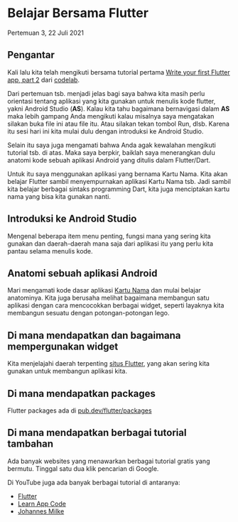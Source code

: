 # Belajar Bersama Flutter

Pertemuan 3, 22 Juli 2021


## Pengantar

Kali lalu kita telah mengikuti bersama tutorial pertama [Write your first Flutter app, part 2](https://codelabs.developers.google.com/codelabs/first-flutter-app-pt2/?hl=id#0) dari [codelab](https://codelabs.developers.google.com/codelabs/first-flutter-app-pt2/?hl=id#0).

Dari pertemuan tsb. menjadi jelas bagi saya bahwa kita masih perlu orientasi tentang aplikasi yang kita gunakan untuk menulis kode flutter, yakni Android Studio (**AS**). Kalau kita tahu bagaimana bernavigasi dalam **AS** maka lebih gampang Anda mengikuti kalau misalnya saya mengatakan silakan buka file ini atau file itu. Atau silakan tekan tombol Run, dlsb. Karena itu sesi hari ini kita mulai dulu dengan introduksi ke Android Studio.

Selain itu saya juga mengamati bahwa Anda agak kewalahan mengikuti tutorial tsb. di atas. Maka saya berpkir, baiklah saya menerangkan dulu anatomi kode sebuah aplikasi Android yang ditulis dalam Flutter/Dart.

Untuk itu saya menggunakan aplikasi yang bernama Kartu Nama. Kita akan belajar Flutter sambil menyempurnakan aplikasi Kartu Nama tsb. Jadi sambil kita belajar berbagai sintaks programming Dart, kita juga menciptakan kartu nama yang bisa kita gunakan nanti.


## Introduksi ke Android Studio

Mengenal beberapa item menu penting, fungsi mana yang sering kita gunakan dan daerah-daerah mana saja dari aplikasi itu yang perlu kita pantau selama menulis kode.


## Anatomi sebuah aplikasi Android

Mari mengamati kode dasar aplikasi [Kartu Nama](https://github.com/sslaia/kartu_nama) dan mulai belajar anatominya. Kita juga berusaha melihat bagaimana membangun satu aplikasi dengan cara mencocokkan berbagai widget, seperti layaknya kita membangun sesuatu dengan potongan-potongan lego.

## Di mana mendapatkan dan bagaimana mempergunakan widget

Kita menjelajahi daerah terpenting [situs Flutter](https://flutter.dev), yang akan sering kita gunakan untuk membangun aplikasi kita.

## Di mana mendapatkan packages

Flutter packages ada di [pub.dev/flutter/packages](https://pub.dev/flutter/packages)

## Di mana mendapatkan berbagai tutorial tambahan

Ada banyak websites yang menawarkan berbagai tutorial gratis yang bermutu. Tinggal satu dua klik pencarian di Google.

Di YouTube juga ada banyak berbagai tutorial di antaranya:
- [Flutter](https://www.youtube.com/c/flutterdev)
- [Learn App Code](https://www.youtube.com/c/LearnFlutterCode)
- [Johannes Milke](https://www.youtube.com/JohannesMilke)

